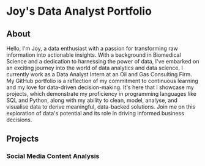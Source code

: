 # Joy's Data Analyst Portfolio
## About 
Hello, I'm Joy, a data enthusiast with a passion for transforming raw information into actionable insights. With a background in Biomedical Science and a dedication to harnessing the power of data, I've embarked on an exciting journey into the world of data analytics and data science. I currently work as a Data Analyst Intern at an Oil and Gas Consulting Firm. My GitHub portfolio is a reflection of my commitment to continuous learning and my love for data-driven decision-making. It's here that I showcase my projects, which demonstrate my proficiency in programming languages like SQL and Python, along with my ability to clean, model, analyse, and visualise data to derive meaningful, data-backed solutions. Join me on this exploration of data's potential and its role in driving informed business decisions.

## Projects
### Social Media Content Analysis
